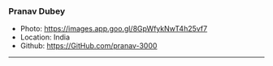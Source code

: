 ### Pranav Dubey
- Photo: https://images.app.goo.gl/8GpWfykNwT4h25vf7
- Location: India
- Github: https://GitHub.com/pranav-3000
***

